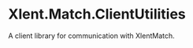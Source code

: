 Xlent.Match.ClientUtilities
===========================

A client library for communication with XlentMatch.
